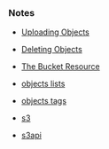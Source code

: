 <br>

### Notes

* [Uploading Objects](https://boto3.amazonaws.com/v1/documentation/api/latest/guide/s3-uploading-files.html)
* [Deleting Objects](https://docs.aws.amazon.com/AmazonS3/latest/userguide/example_s3_DeleteObjects_section.html)
* [The Bucket Resource](https://boto3.amazonaws.com/v1/documentation/api/latest/reference/services/s3/bucket/index.html)

* [objects lists](https://awscli.amazonaws.com/v2/documentation/api/latest/reference/s3/ls.html)
* [objects tags](https://awscli.amazonaws.com/v2/documentation/api/latest/reference/s3api/get-object-tagging.html)

* [s3](https://awscli.amazonaws.com/v2/documentation/api/latest/reference/s3/index.html)
* [s3api](https://awscli.amazonaws.com/v2/documentation/api/latest/reference/s3api/index.html)

<br>
<br>

<br>
<br>

<br>
<br>

<br>
<br>
